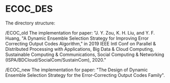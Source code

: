 # ECOC_DES
The directory structure:

/ECOC_old	The implementation for paper: 
"J. Y. Zou, K. H. Liu, and Y. F. Huang, "A Dynamic Ensemble Selection Strategy for Improving Error Correcting Output Codes Algorithm," in 2019 IEEE Intl Conf on Parallel & Distributed Processing with Applications, Big Data & Cloud Computing, Sustainable Computing & Communications, Social Computing & Networking (ISPA/BDCloud/SocialCom/SustainCom), 2020."


/ECOC_new	The implementation for paper: 
"The Design of Dynamic Ensemble Selection Strategy for the Error-Correcting Output Codes Family".
